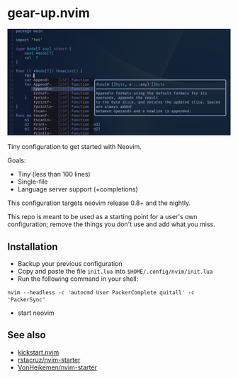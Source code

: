 # gear-up.nvim

![screenshot](screenshot.png)

Tiny configuration to get started with Neovim.

Goals:
- Tiny (less than 100 lines)
- Single-file
- Language server support (+completions)

This configuration targets neovim release 0.8+ and the nightly.

This repo is meant to be used as a starting point for a user's own configuration; remove the things you don't use and add what you miss.

## Installation

- Backup your previous configuration
- Copy and paste the file `init.lua` into `$HOME/.config/nvim/init.lua`
- Run the following command in your shell:

```
nvim --headless -c 'autocmd User PackerComplete quitall' -c 'PackerSync'
```

- start neovim

## See also

- [kickstart.nvim](https://github.com/nvim-lua/kickstart.nvim)
- [rstacruz/nvim-starter](https://github.com/rstacruz/nvim-starter)
- [VonHeikemen/nvim-starter](https://github.com/VonHeikemen/nvim-starter)
